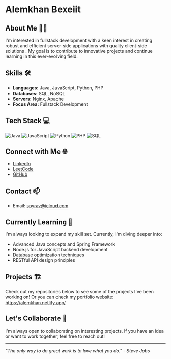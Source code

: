# Alemkhan Bexeiit

## About Me 👨‍💻
I'm interested in fullstack development with a keen interest in creating robust and efficient server-side applications with quality client-side solutions . My goal is to contribute to innovative projects and continue learning in this ever-evolving field.

## Skills 🛠️
- **Languages:** Java, JavaScript, Python, PHP
- **Databases:** SQL, NoSQL
- **Servers:** Nginx, Apache
- **Focus Area:** Fullstack Development

## Tech Stack 💻
![Java](https://img.shields.io/badge/-Java-007396?style=flat-square&logo=java)
![JavaScript](https://img.shields.io/badge/-JavaScript-F7DF1E?style=flat-square&logo=javascript&logoColor=black)
![Python](https://img.shields.io/badge/-Python-3776AB?style=flat-square&logo=python&logoColor=white)
![PHP](https://img.shields.io/badge/-PHP-777BB4?style=flat-square&logo=php&logoColor=white)
![SQL](https://img.shields.io/badge/-SQL-4479A1?style=flat-square&logo=mysql&logoColor=white)

## Connect with Me 🌐
- [LinkedIn](https://www.linkedin.com/in/bexeiit)
- [LeetCode](https://leetcode.com/u/spyravv/)
- [GitHub](https://github.com/AlemkhanIT)

## Contact 📫
- Email: spyrav@icloud.com

## Currently Learning 🚀
I'm always looking to expand my skill set. Currently, I'm diving deeper into:
- Advanced Java concepts and Spring Framework
- Node.js for JavaScript backend development
- Database optimization techniques
- RESTful API design principles

## Projects 🏗️
Check out my repositories below to see some of the projects I've been working on!
Or you can check my portfolio website: https://alemkhan.netlify.app/

## Let's Collaborate 🤝
I'm always open to collaborating on interesting projects. 
If you have an idea or want to work together, feel free to reach out!

---

*"The only way to do great work is to love what you do." - Steve Jobs*
